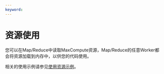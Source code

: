 ```yaml
---
keyword: 
---
```


# 资源使用

您可以在Map/Reduce中读取MaxCompute资源，Map/Reduce的任意Worker都会将资源加载到内存中，以供您的代码使用。

相关的使用示例请参见[使用资源示例](/intl.zh-CN/开发/MapReduce/示例程序/使用资源示例.md)。

